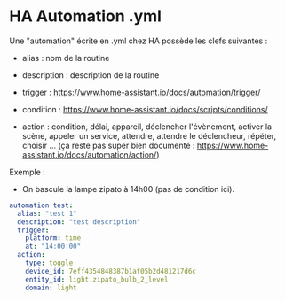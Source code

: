 # HA Automation .yml

Une "automation" écrite en .yml chez HA possède les clefs suivantes : 

- alias : nom de la routine

- description : description de la routine

- trigger : https://www.home-assistant.io/docs/automation/trigger/

- condition : https://www.home-assistant.io/docs/scripts/conditions/

- action : condition, délai, appareil, déclencher l'évènement, activer la scène, appeler un service, attendre, attendre le déclencheur, répéter, choisir ... (ça reste pas super bien documenté : https://www.home-assistant.io/docs/automation/action/)

Exemple : 

- On bascule la lampe zipato à 14h00 (pas de condition ici).
```yml
automation test: 
  alias: "test 1"
  description: "test description"
  trigger: 
    platform: time
    at: "14:00:00"
  action:
    type: toggle
    device_id: 7eff4354848387b1af05b2d481217d6c
    entity_id: light.zipato_bulb_2_level
    domain: light
```